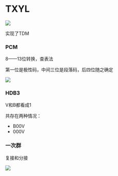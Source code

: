 # TXYL
![](https://cdn.jsdelivr.net/gh/minewelt/images/img/kcsjkt.jpg)

实现了TDM
### PCM

8——13位转换，查表法

第一位是极性码，中间三位是段落码，后四位随之确定

![](https://cdn.jsdelivr.net/gh/minewelt/images/img/pcm.png)

### HDB3

V和B都看成1

共存在两种情况：
+ B00V
+ 000V

### 一次群

复接和分接

![](https://cdn.jsdelivr.net/gh/minewelt/images/img/tdm.png)
